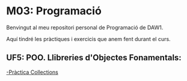 # M03: Programació

Benvingut al meu repositori personal de Programació de DAW1. 

Aquí tindré les pràctiques i exercicis que anem fent durant el curs.

## UF5: POO. Llibreries d'Objectes Fonamentals:

[-Pràctica Collections]([URL](https://github.com/jbascon/prog/edit/main/UF5/PracticaCollections/))

